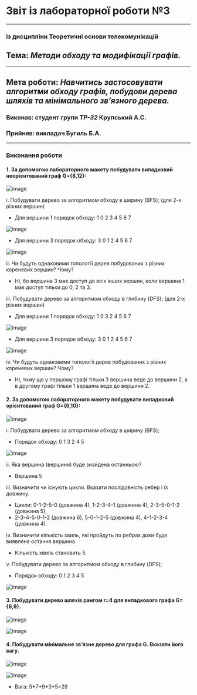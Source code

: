 # Звіт із лабораторної роботи №3
---
### із дисципліни Теоретичні основи телекомунікацій
## Тема: *Методи обходу та модифікації графів.*
---
## Мета роботи: *Навчитись застосовувати алгоритми обходу графів, побудови дерева шляхів та мінімального зв’язного дерева.*

### Виконав: студент групи *ТР-32* Крупський А.С.
### Прийняв: викладач Бугиль Б.А.
---

### Виконання роботи
#### 1.	За допомогою лабораторного макету побудувати випадковий неорієнтований граф G={8,12}:

![image](https://user-images.githubusercontent.com/69114727/117044630-55301680-ad17-11eb-919b-0f4c58fbd1d9.png)

i.	Побудувати дерево за алгоритмом обходу в ширину (BFS); (для 2-х різних вершин)
* Для вершини 1 порядок обходу: 1 0 2 3 4 5 6 7

![image](https://user-images.githubusercontent.com/69114727/117045071-c53e9c80-ad17-11eb-92e9-86126e3fe5d4.png)

* Для вершини 3 порядок обходу: 3 0 1 2 4 5 6 7

![image](https://user-images.githubusercontent.com/69114727/117045431-2e261480-ad18-11eb-9e13-3a09d6544258.png)

ii.	Чи будуть однаковими топології дерев побудованих з різних кореневих вершин? Чому?
* Ні, бо вершина 3 має доступ до всіх інших вершин, коли вершина 1 має доступ тільки до 0, 2 та 3.

iii.	Побудувати дерево за алгоритмом обходу в глибину (DFS); (для 2-х різних вершин)
* Для вершини 1 порядок обходу: 1 0 3 2 4 5 6 7

![image](https://user-images.githubusercontent.com/69114727/117045895-b86e7880-ad18-11eb-8d67-152a4ac7834f.png)

* Для вершини 3 порядок обходу:  3 0 1 2 4 5 6 7

![image](https://user-images.githubusercontent.com/69114727/117046002-d50ab080-ad18-11eb-9506-0ac7b1b5cac7.png)

iv.	Чи будуть однаковими топології дерев побудованих з різних кореневих вершин? Чому?
* Ні, тому що у першому графі тільки 3 вершина веде до вершини 2, а в другому графі тільки 1 вершина веде до вершини 2.

#### 2.	За допомогою лабораторного макету побудувати випадковий орієнтований граф G={6,10}:

![image](https://user-images.githubusercontent.com/69114727/117190012-8b3ccb80-ade7-11eb-8975-650d799816c1.png)

i.	Побудувати дерево за алгоритмом обходу в ширину (BFS);
* Порядок обходу: 0 1 3 2 4 5

![image](https://user-images.githubusercontent.com/69114727/117190080-a14a8c00-ade7-11eb-878b-1bce3361cedb.png)

ii.	Яка вершина (вершини) буде знайдена останньою?
* Вершина 5

iii.	Визначити чи існують цикли. Вказати послідовність ребер і їх довжину.
* Цикли: 0-1-2-5-0 (довжина 4), 1-2-3-4-1 (довжина 4), 2-3-5-0-1-2 (довжина 5),   
* 2-3-4-5-0-1-2 (довжина 6), 5-0-1-2-5 (довжина 4), 4-1-2-3-4 (довжина 4).   

iv.	Визначити кількість хвиль, які пройдуть по ребрах доки буде виявлена остання вершина.
* Кількість хвиль становить 5.

v.	Побудувати дерево за алгоритмом обходу в глибину (DFS);
* Порядок обходу: 0 1 2 3 4 5

![image](https://user-images.githubusercontent.com/69114727/117194759-25534280-aded-11eb-8005-06725800485b.png)

#### 3.	Побудувати дерево шляхів рангом r=4 для випадкового графа G={6,9}.

![image](https://user-images.githubusercontent.com/69114727/117195682-3d779180-adee-11eb-98b3-9dee47918c56.png)

![image](https://user-images.githubusercontent.com/69114727/117200295-01dfc600-adf4-11eb-9aa4-2e574f843320.png)

#### 4.	Побудувати мінімальне зв’язне дерево для графа G. Вказати його вагу.

![image](https://user-images.githubusercontent.com/79188624/115473041-a6cea080-a243-11eb-882d-238ee4f1cdc4.png)


![image](https://user-images.githubusercontent.com/69114727/117201003-d01b2f00-adf4-11eb-827e-e347ab99194a.png)

* Вага: 5+7+9+3+5=29
